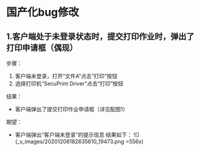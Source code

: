 # 国产化bug修改
## 1.客户端处于未登录状态时，提交打印作业时，弹出了打印申请框（偶现）
步骤：

1. 客户端未登录，打开“文件A”点击“打印”按钮
2. 选择打印机“SecuPrint Driver”点击“打印”按钮

结果：
* 客户端弹出了提交打印作业申请框（详见配图1）

期望：
* 客户端弹出“客户端未登录”的提示信息
结果如下：
![](_v_images/20201208182635610_19473.png =556x)